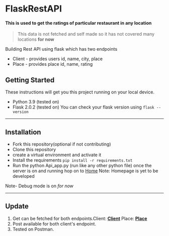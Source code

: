 # FlaskRestAPI

#### This is used to get the ratings of particular restaurant in any location
> This data is not fetched and self made so it has not covered many locations **for now**

Building Rest API using flask which has two endpoints 
- Client - provides users id, name, city, place
- Place  - provides place id, name, rating

## Getting Started
These instructions will get you this project running on your local device.
* Python 3.9 (tested on)
* Flask 2.0.2 (tested on)
You can check your flask version using ```flask --version```

***

## Installation
* Fork this repository(optional if not contributing)
* Clone this repository
* create a virtual environment and activate it
* Install the requirements ```pip install -r requirements.txt```
* Run the python Api_app.py (run like any other python file) once the server is on and running hop on to [Home](http://127.0.0.1:5000) 
  Note: Homepage is yet to be developed
  
Note- Debug mode is on *for now*

---
## Update
1) Get can be fetched for both endpoints.Client: **[Client](http://127.0.0.1:5000/client)**  Place: **[Place](http://127.0.0.1:5000/place)** 
2) Post available for both client's endpoint.
3) Tested on Postman.
